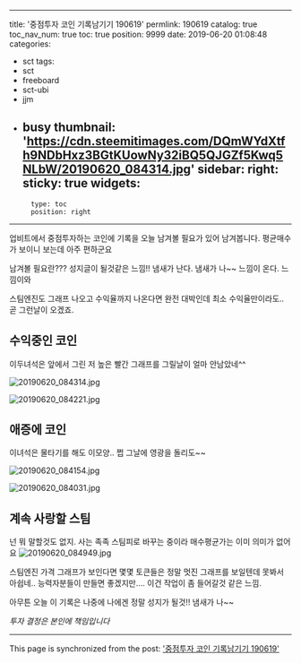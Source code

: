 
---
title: '중점투자 코인 기록남기기 190619'
permlink: 190619
catalog: true
toc_nav_num: true
toc: true
position: 9999
date: 2019-06-20 01:08:48
categories:
- sct
tags:
- sct
- freeboard
- sct-ubi
- jjm
- busy
thumbnail: 'https://cdn.steemitimages.com/DQmWYdXtfh9NDbHxz3BGtKUowNy32iBQ5QJGZf5Kwq5NLbW/20190620_084314.jpg'
sidebar:
    right:
        sticky: true
widgets:
    -
        type: toc
        position: right
---


업비트에서 중점투자하는 코인에 기록을
오늘 남겨볼 필요가 있어 남겨봅니다.
평균매수가 보이니 보는데 아주 편하군요

남겨볼 필요란??? 성지글이 될것같은 느낌!!
냄새가 난다. 냄새가 나~~
느낌이 온다. 느낌이와

스팀엔진도 그래프 나오고 
수익율까지 나온다면 완전 대박인데
최소 수익율만이라도.. 
곧 그런날이 오겠죠.





## 수익중인 코인
이두녀석은 앞에서 그린 저 높은 빨간 그래프를
그릴날이 얼마 안남았네^^

![20190620_084314.jpg](https://cdn.steemitimages.com/DQmWYdXtfh9NDbHxz3BGtKUowNy32iBQ5QJGZf5Kwq5NLbW/20190620_084314.jpg)

![20190620_084221.jpg](https://cdn.steemitimages.com/DQmNnYF3rZVxhYPiNL4ALjrFQ2voXz2UijdweTc38vxtzpt/20190620_084221.jpg)

## 애증에 코인
이녀석은 물타기를 해도 이모양.. 쩝
그날에 영광을 돌리도~~

![20190620_084154.jpg](https://cdn.steemitimages.com/DQmQWCSc2ZE56d9481fMNQa5FKteBdaCMqSmRQAX1L4Tcs7/20190620_084154.jpg)

![20190620_084031.jpg](https://cdn.steemitimages.com/DQmVJnFSaYrsRV6fAtQgTpUYfQmAG6y6uDpuAm6QrPhWHk4/20190620_084031.jpg)

## 계속 사랑할 스팀
넌 뭐 말할것도 없지.
사는 족족 스팀피로 바꾸는 중이라
매수평균가는 이미 의미가 없어요
![20190620_084949.jpg](https://cdn.steemitimages.com/DQmfTRZqiAEyUZCzL2qZdFSGjuuFGGynFcwoX3oYuNLrFbj/20190620_084949.jpg)


스팀엔진 가격 그래프가 보인다면
몇몇 토큰들은 정말 멋진 그래프를 보일텐데
못봐서 아쉽네.. 능력자분들이 만들면
좋겠지만.... 이건 작업이 좀 들어갈것 같은 느낌.

아무튼 오늘 이 기록은 나중에 나에겐 정말 성지가
될것!! 냄새가 나~~

*투자 결정은 본인에 책임입니다*

- - -

This page is synchronized from the post: ['중점투자 코인 기록남기기 190619'](https://steemit.com/@kibumh/190619)
